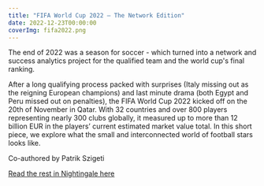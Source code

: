 ```yaml
---
title: "FIFA World Cup 2022 – The Network Edition"
date: 2022-12-23T00:00:00
coverImg: fifa2022.png
---
```


The end of 2022 was a season for soccer - which turned into a network and success analytics project for the qualified team and the world cup's final ranking.


<!--more-->

After a long qualifying process packed with surprises (Italy missing out as the reigning European champions) and last minute drama (both Egypt and Peru missed out on penalties), the FIFA World Cup 2022 kicked off on the 20th of November in Qatar. With 32 countries and over 800 players representing nearly 300 clubs globally, it measured up to more than 12 billion EUR in the players’ current estimated market value total. In this short piece, we explore what the small and interconnected world of football stars looks like.

Co-authored by Patrik Szigeti

[Read the rest in Nightingale here](https://nightingaledvs.com/fifa-world-cup-2022-the-network-edition/)
